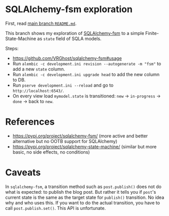 # SQLAlchemy-fsm exploration

First, read [main branch `README.md`](https://github.com/zupo/tutorial/blob/main/README.md).

This branch shows my exploration of [SQLAlchemy-fsm](https://pypi.org/project/sqlalchemy-fsm/) to a simple Finite-State-Machine as `state` field of SQLA models.

Steps:
* https://github.com/VRGhost/sqlalchemy-fsm#usage
* Run `alembic -c development.ini revision --autogenerate -m "fsm"` to add a new `state` column.
* Run `alembic -c development.ini upgrade head` to add the new column to DB.
* Run `pserve development.ini --reload` and go to `http://localhost:6543/`.
* On every view load `mymodel.state` is transitioned: `new` -> `in-progress` -> `done` -> back to `new`.


# References

* https://pypi.org/project/sqlalchemy-fsm/ (more active and better alternative but no OOTB support for SQLAlchemy)
* https://pypi.org/project/sqlalchemy-state-machine/ (similar but more basic, no side effects, no conditions)


# Caveats

In `sqlalchemy-fsm`, a transition method such as `post.publish()` does not do what is expected: to publish the blog post. But rather it tells you if `post`'s current state is the same as the target state for `publish()` transition. No idea why and who uses this. If you want to do the actual transition, you have to call `post.publish.set()`. This API is unfortunate.

